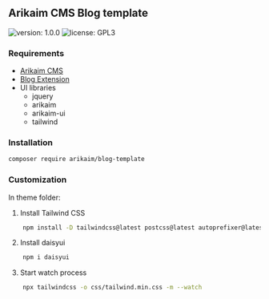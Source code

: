 ## Arikaim CMS Blog template
![version: 1.0.0](https://img.shields.io/github/release/arikaim/blog-template.svg)
![license: GPL3](https://img.shields.io/badge/License-GPLv3-blue.svg)


### Requirements 
  * [Arikaim CMS](https://github.com/arikaim/arikaim)
  * [Blog Extension](https://github.com/arikaim/blog-extension)
  * UI libraries
    * jquery
    * arikaim
    * arikaim-ui
    * tailwind


### Installation

```sh
composer require arikaim/blog-template
```

### Customization 

In theme folder: 

1. Install Tailwind CSS
```sh
    npm install -D tailwindcss@latest postcss@latest autoprefixer@latest
```
2.  Install daisyui
```sh
    npm i daisyui
```

3. Start watch process
```sh
    npx tailwindcss -o css/tailwind.min.css -m --watch
```